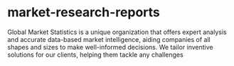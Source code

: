 # market-research-reports
Global Market Statistics is a unique organization that offers expert analysis and accurate data-based market intelligence, aiding companies of all shapes and sizes to make well-informed decisions. We tailor inventive solutions for our clients, helping them tackle any challenges
